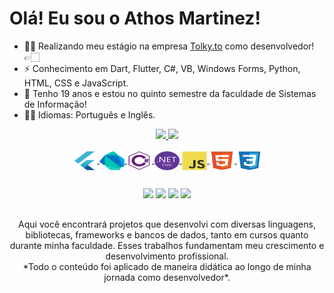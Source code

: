 ## <h1>Olá! Eu sou o Athos Martinez!</h1>

- 👨‍💻 Realizando meu estágio na empresa [Tolky.to](https://tolky.to/) como desenvolvedor! 👉🏻
- ⚡ Conhecimento em Dart, Flutter, C#, VB, Windows Forms, Python, HTML, CSS e JavaScript.
- 💬 Tenho 19 anos e estou no quinto semestre da faculdade de Sistemas de Informação!
- ✋🏻 Idiomas: Português e Inglês.
  
<div align="center">
  <a href="https://github.com/athosmartinez">
  <img height="180em" src="https://github-readme-stats.vercel.app/api?username=athosmartinez&show_icons=true&theme=dark&include_all_commits=true&count_private=true"/>
  <img height="180em" src="https://github-readme-stats.vercel.app/api/top-langs/?username=athosmartinez&layout=compact&langs_count=7&theme=dark"/>
</div>
<div align="center" style="display: inline_block"><br>
  <img align="center" alt="Athos-Flutter" height="30" width="40" src="https://github.com/devicons/devicon/blob/master/icons/flutter/flutter-original.svg">
    <img align="center" alt="Athos-Dart" height="30" width="40" src="https://github.com/devicons/devicon/blob/master/icons/dart/dart-original.svg">
  <img align="center" alt="Athos-Csharp" height="30" width="40" src="https://github.com/devicons/devicon/blob/master/icons/csharp/csharp-line.svg">
 <img align="center" alt="Athos-dotNet" height="30" width="40" src="https://github.com/devicons/devicon/blob/master/icons/dotnetcore/dotnetcore-original.svg">
  <img align="center" alt="Athos-Js" height="30" width="40" src="https://github.com/devicons/devicon/blob/master/icons/javascript/javascript-original.svg">
  <img align="center" alt="Athos-HTML" height="30" width="40" src="https://raw.githubusercontent.com/devicons/devicon/master/icons/html5/html5-original.svg">
  <img align="center" alt="Athos-CSS" height="30" width="40" src="https://raw.githubusercontent.com/devicons/devicon/master/icons/css3/css3-original.svg">
</div>
  
  ##
 
<div align="center"> 
  <a href="https://www.instagram.com/athos_martinez/" target="_blank"><img src="https://img.shields.io/badge/-Instagram-%23E4405F?style=for-the-badge&logo=instagram&logoColor=white" target="_blank"></a>
  <a href="http://discordapp.com/users/mxtz#0351" target="_blank"><img src="https://img.shields.io/badge/Discord-7289DA?style=for-the-badge&logo=discord&logoColor=white" target="_blank"></a> 
  <a href = "mailto:athosandrade04@gmail.com"><img src="https://img.shields.io/badge/-Gmail-%23333?style=for-the-badge&logo=gmail&logoColor=white" target="_blank"></a>
  <a href="https://www.linkedin.com/in/athos-andrade-a1671b237/" target="_blank"><img src="https://img.shields.io/badge/-LinkedIn-%230077B5?style=for-the-badge&logo=linkedin&logoColor=white" target="_blank"></a> 
</div>
 
  ##
<div align="center"> 
Aqui você encontrará projetos que desenvolvi com diversas linguagens, bibliotecas, frameworks e bancos de dados, tanto em cursos quanto durante minha faculdade. Esses trabalhos fundamentam meu crescimento e desenvolvimento profissional.<br> 
*Todo o conteúdo foi aplicado de maneira didática ao longo de minha jornada como desenvolvedor*.
</div>


